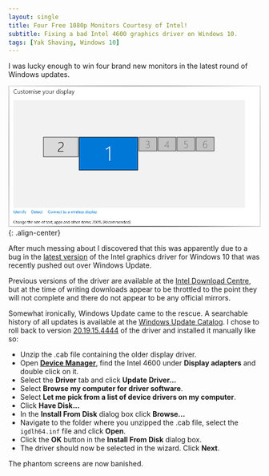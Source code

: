 ```yaml
---
layout: single
title: Four Free 1080p Monitors Courtesy of Intel!
subtitle: Fixing a bad Intel 4600 graphics driver on Windows 10.
tags: [Yak Shaving, Windows 10]
---
```

I was lucky enough to win four brand new monitors in the latest round of Windows updates.

![Windows 10 Display Settings](/img/video-driver/all-the-screens.png){: .align-center}

After much messing about I discovered that this was apparently due to a bug in the [latest version](https://downloadcenter.intel.com/download/26229/Intel-Graphics-Driver-for-Windows-10-15-40-4th-Gen-) of the Intel graphics driver for Windows 10 that was recently pushed out over Windows Update.

Previous versions of the driver are available at the [Intel Download Centre](https://downloadcenter.intel.com), but at the time of writing downloads appear to be throttled to the point they will not complete and there do not appear to be any official mirrors.

Somewhat ironically, Windows Update came to the rescue. A searchable history of all updates is  available at the [Windows Update Catalog](http://www.catalog.update.microsoft.com/Home.aspx). I chose to roll back to version [20.19.15.4444](http://download.windowsupdate.com/d/msdownload/update/driver/drvs/2016/06/200024121_7313824213686619ff3705954006a19add581307.cab) of the driver and installed it manually like so:

*  Unzip the .cab file containing the older display driver.
*  Open **[Device Manager](https://support.microsoft.com/en-us/instantanswers/005a1acb-776e-4320-b9f2-3a2302a320da/open-device-manager)**, find the Intel 4600 under **Display adapters** and double click on it.
*  Select the **Driver** tab and click **Update Driver...**
*  Select **Browse my computer for driver software**.
*  Select **Let me pick from a list of device drivers on my computer**.
*  Click **Have Disk...**
*  In the **Install From Disk** dialog box click **Browse...**
*  Navigate to the folder where you unzipped the .cab file, select the ```igdlh64.inf``` file and click **Open**.
*  Click the **OK** button in the **Install From Disk** dialog box.
*  The driver should now be selected in the wizard. Click **Next**.

The phantom screens are now banished.
